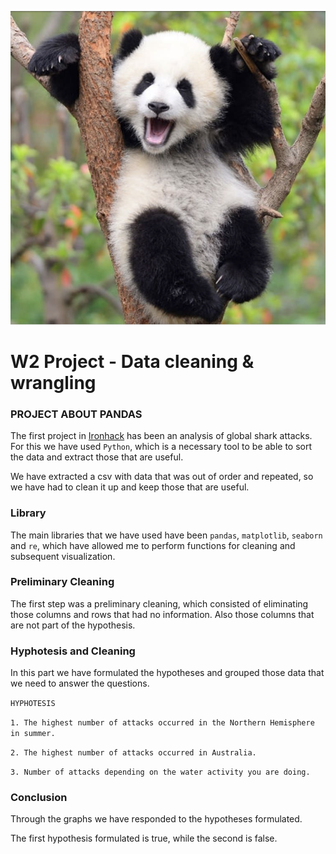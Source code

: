 ![portada](https://github.com/Carmen-r/W2-Pandas-Proyect/blob/main/images/pandas_image.jpg)

# W2 Project - Data cleaning & wrangling

### PROJECT ABOUT PANDAS


The first project in [Ironhack][id] has been an analysis of global shark attacks. For this we have used `Python`, which is a necessary tool to be able to sort the data and extract those that are useful. 

[id]: https://www.ironhack.com/es

We have extracted a csv with data that was out of order and repeated, so we have had to clean it up and keep those that are useful.

### Library
The main libraries that we have used have been `pandas`, `matplotlib`, `seaborn` and `re`, which have allowed me to perform functions for cleaning and subsequent visualization.

### Preliminary Cleaning
The first step was a preliminary cleaning, which consisted of eliminating those columns and rows that had no information. Also those columns that are not part of the hypothesis.

### Hyphotesis and Cleaning
In this part we have formulated the hypotheses and grouped those data that we need to answer the questions.

`HYPHOTESIS`

`1. The highest number of attacks occurred in the Northern Hemisphere in summer.`

`2. The highest number of attacks occurred in Australia.`

`3. Number of attacks depending on the water activity you are doing.`

### Conclusion

Through the graphs we have responded to the hypotheses formulated.

The first hypothesis formulated is true, while the second is false.